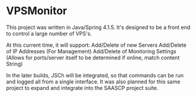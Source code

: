# VPSMonitor

This project was written in Java/Spring 4.1.5. It's designed to be a front end to control a large number of VPS's.

At this current time, it will support:
Add/Delete of new Servers
Add/Delete of IP Addresses (For Management)
Add/Delete of Monitoring Settings (Allows for ports/server itself to be determined if online, match content String)

In the later builds, JSCh will be integrated, so that commands can be run and logged all from a single interface. It was also planned for this same project to expand and integrate into the SAASCP project suite.
